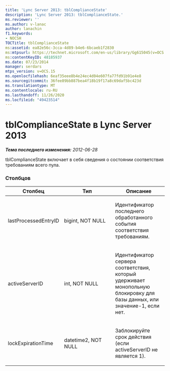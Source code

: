 ```yaml
---
title: 'Lync Server 2013: tblComplianceState'
description: 'Lync Server 2013: tblComplianceState.'
ms.reviewer: ''
ms.author: v-lanac
author: lanachin
f1.keywords:
- NOCSH
TOCTitle: tblComplianceState
ms:assetid: ea82e56c-3cca-4d89-b4e6-6bcaeb1f2830
ms:mtpsurl: https://technet.microsoft.com/en-us/library/Gg615045(v=OCS.15)
ms:contentKeyID: 48185937
ms.date: 07/23/2014
manager: serdars
mtps_version: v=OCS.15
ms.openlocfilehash: 6eaf35eee8b4e24ec4d04e607fa77fd91b91e4e8
ms.sourcegitcommit: 36fee89bb887bea4f18b19f17a8c69daf5bc423d
ms.translationtype: MT
ms.contentlocale: ru-RU
ms.lasthandoff: 11/26/2020
ms.locfileid: "49423514"
---
```

# <a name="tblcompliancestate-in-lync-server-2013"></a>tblComplianceState в Lync Server 2013

<div data-xmlns="http://www.w3.org/1999/xhtml">

<div class="topic" data-xmlns="http://www.w3.org/1999/xhtml" data-msxsl="urn:schemas-microsoft-com:xslt" data-cs="https://msdn.microsoft.com/">

<div data-asp="https://msdn2.microsoft.com/asp">



</div>

<div id="mainSection">

<div id="mainBody">

<span> </span>

_**Тема последнего изменения:** 2012-06-28_

tblComplianceState включает в себя сведения о состоянии соответствия требованиям всего пула.

### <a name="columns"></a>Столбцов

<table>
<colgroup>
<col style="width: 33%" />
<col style="width: 33%" />
<col style="width: 33%" />
</colgroup>
<thead>
<tr class="header">
<th>Столбец</th>
<th>Тип</th>
<th>Описание</th>
</tr>
</thead>
<tbody>
<tr class="odd">
<td><p>lastProcessedEntryID</p></td>
<td><p>bigint, NOT NULL</p></td>
<td><p>Идентификатор последнего обработанного события соответствия требованиям.</p></td>
</tr>
<tr class="even">
<td><p>activeServerID</p></td>
<td><p>int, NOT NULL</p></td>
<td><p>Идентификатор сервера соответствия, который удерживает монопольную блокировку для базы данных, или значение-1, если нет.</p></td>
</tr>
<tr class="odd">
<td><p>lockExpirationTime</p></td>
<td><p>datetime2, NOT NULL</p></td>
<td><p>Заблокируйте срок действия (если activeServerID не является 1).</p></td>
</tr>
</tbody>
</table>


</div>

<span> </span>

</div>

</div>

</div>

